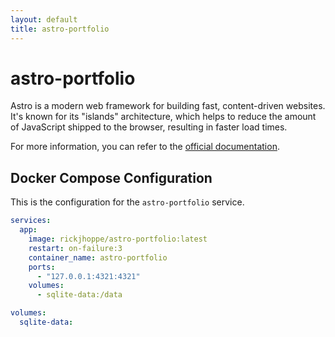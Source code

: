```yaml
---
layout: default
title: astro-portfolio
---
```


# astro-portfolio

Astro is a modern web framework for building fast, content-driven websites. It's known for its "islands" architecture, which helps to reduce the amount of JavaScript shipped to the browser, resulting in faster load times.

For more information, you can refer to the [official documentation](https://docs.astro.build/).

## Docker Compose Configuration

This is the configuration for the `astro-portfolio` service.

```yaml
services:
  app:
    image: rickjhoppe/astro-portfolio:latest
    restart: on-failure:3
    container_name: astro-portfolio
    ports:
      - "127.0.0.1:4321:4321"
    volumes:
      - sqlite-data:/data

volumes:
  sqlite-data:
```
